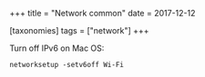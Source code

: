 +++
title = "Network common"
date = 2017-12-12

[taxonomies]
tags = ["network"]
+++

Turn off IPv6 on Mac OS:
```
networksetup -setv6off Wi-Fi
```

